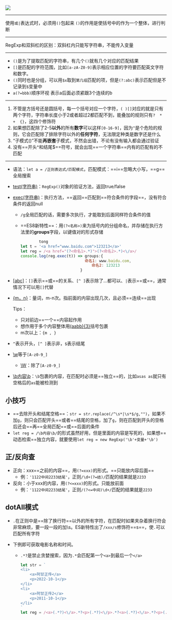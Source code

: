 ![](https://upload-images.jianshu.io/upload_images/6322775-3a41f9749ebb13f5.png?imageMogr2/auto-orient/strip%7CimageView2/2/w/1240)
***
 使用`或|`表达式时，必须用`()`包起来
`()`的作用是使括号中的作为一个整体，进行判断

***
RegExp和双斜杠的区别：双斜杠内只能写字符串，不能传入变量

***
- `()`是为了提取匹配的字符串，有几个`()`就有几个对应的匹配结果
- `[]`是匹配的字符范围，比如`[a-zA-Z0-9]`表示相应位置的字符要匹配英文字符和数字。
- `()`同时也是分组，可以用`$x`取到`第几组`匹配的项，但是`(?:abc)`表示匹配但是不记录到`$`变量中
- `a(?=bbb)`顺序环视 表示a后面必须紧跟3个连续的b
***
1. 不管是方括号还是圆括号，每一个括号对应一个字符，`( )[]`对应的就是只有两个字符，字符串长度小于2或者超过2都匹配不到，能叠加的规则只有`?  *  +  {}`，这四个修饰符
2. 如果想匹配除了2-5**以外**的所有**数字**可以这样`[0-16-9]`，因为`^`是个危险的规则，它会匹配除了排除字符以外的**任何字符**，无法限定种类是数字还是什么
3. “子模式()”不能**再嵌套**子模式，不然会出错，不论有没有输入都会通过验证
4. 没有==开头^和结尾$==符号，就会出现==一个字符串==内有的匹配有的不匹配

---

- 语法：`let a = /正则表达式/匹配模式`，匹配模式：==i==忽略大小写，==g==全局搜索

- [test(字符串)]()：`RegExp()`对象的验证方法，返回true/false

- [exec(字符串)]()：执行方法，==返回==匹配到==符合条件的字段==，没有符合条件的返回null

  - `/g`全局匹配的话，需要多次执行，才能取到后面同样符合条件的值

  - ==ES8新特性==：用`(?<名称>)`来为括号内的分组命名，并存储在执行方法里的**groups**字段，以键值对的形式存储

    ```js
    		tong
    let t = '<a href="www.baidu.com">123213</a>'
    let reg = /<a href="(?<命名1>.*)">(?<命名2>.*)<\/a>/
    console.log(reg.exec(t)) => groups:{
        						命名1: www.baidu.com,
                                   命名2: 123213
    						  }

- [[abc]]()：`[]`表示==或==的关系、`[^ ]`表示除了...都可以、`|`表示==或==，通常情况下可以用`[]`代替

- [{m，n}]()：量词，m-n次。指前面的内容出现几次，且必须==连续==出现

  Tips：

  - 只对前边==一个==内容起作用
  - 想作用于多个内容整体用[(aabb){3}]()括号包裹
  - m次以上：`{m , }`

- `^`表示开头，`[^ ]`表示非，`$`表示结尾

- [\w]()等于`[A-z0-9_]`

  - [\W]()：除了`[A-z0-9_]`

- [\b内容\b]()：`\b`包裹的内容，在匹配时必须是==独立==的，比如`asas as`就只有空格后的`as`能被检测到

## 小技巧

- ==去除开头和结尾空格==：`str = str.replace(/^\s*|\s*$/g,"")`，如果不加`g`，则只会匹配开头==或者==结尾的空格，加了`g`，则在匹配到开头的空格后还会==再==全局匹配==或==后面的条件
- `let reg = /\b内容\b/`的形式虽然好用，但是里面的内容是写死的，如果想==动态检索==独立内容，就要使用`let reg = new RegExp('\b'+变量+'\b')`

## 正/反向查

- 正向：xxx==之前的内容==，用`(?=xxx)`的形式。==只能放内容后面==
  - 例：`'1122中间2233结尾'`，正则`/\d+(?=结)/`匹配的结果就是`2233`
- 反向：小于xxx的内容，用`(?<=xxx)`的形式。只能放前面
  - 例：`'1122中间2233结尾'`，正则`/(?<=中间)\d+/`匹配的结果就是`2233`

## dotAll模式

- `.`在正则中是==除了换行符==以外的所有字符，在匹配时如果夹杂着换行符会非常麻烦，要一段一段的加\s。ES新特性出了`/xxx/s`修饰符==s==，使`.`可以匹配所有字符

- 下例即可获取电影名称和时间。

  - `.*?`是禁止贪婪搜索，因为`.*`会匹配第一个`<a>`到最后一个`</a>`

    ```js
    let str = `
    <li>
    	<a>阿甘正传</a>
    	<p>2022-10-1</p>
    </li>
    <li>
    	<a>阿甘正传2</a>
    	<p>2011-10-1</p>
    </li>
    `
    let reg = /<a>(.*?)<\/a>.*?<p>(.*?)<\/p>.*?<a>(.*?)<\/a>.*?<p>(.*?)<\/p>/s